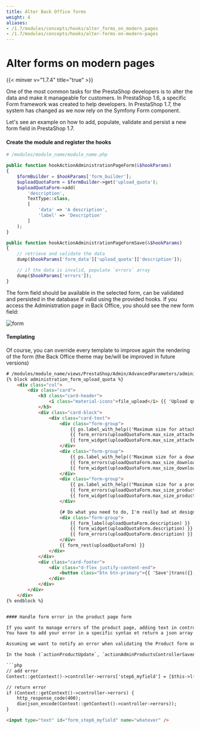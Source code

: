 ```yaml
---
title: Alter Back Office forms
weight: 4
aliases:
- /1.7/modules/concepts/hooks/alter_forms_on_modern_pages
- /1.7/modules/concepts/hooks/alter-forms-on-modern-pages
---
```


# Alter forms on modern pages
{{< minver v="1.7.4" title="true" >}}

One of the most common tasks for the PrestaShop developers is to alter the data and make it manageable for customers.
In PrestaShop 1.6, a specific Form framework was created to help developers. In PrestaShop 1.7, the system has changed as we now rely on the Symfony Form component.

Let's see an example on how to add, populate, validate and persist a new form field in PrestaShop 1.7.

#### Create the module and register the hooks

```php
# /modules/module_name/module_name.php

public function hookActionAdministrationPageForm(&$hookParams)
{
    $formBuilder = $hookParams['form_builder'];
    $uploadQuotaForm = $formBuilder->get('upload_quota');
    $uploadQuotaForm->add(
        'description', 
        TextType::class, 
        [
            'data' => 'A description',
            'label' => 'Description'
        ]
    );
}

public function hookActionAdministrationPageFormSave(&$hookParams)
{
    // retrieve and validate the data
    dump($hookParams['form_data']['upload_quota']['description']);

    // if the data is invalid, populate `errors` array
    dump($hookParams['errors']);
}
```

The form field should be available in the selected form, can be validated and persisted in the database if valid using the provided hooks. If you access the Administration page in Back Office, you should see the new form field:

![form](../img/form-field.png)

#### Templating

Of course, you can override every template to improve again the rendering of the form (the Back Office theme may be/will be improved in future versions)

```html
# /modules/module_name/views/PrestaShop/Admin/AdvancedParameters/administration.html.twig
{% block administration_form_upload_quota %}
    <div class="col">
        <div class="card">
            <h3 class="card-header">
                <i class="material-icons">file_upload</i> {{ 'Upload quota'|trans }}
            </h3>
            <div class="card-block">
                <div class="card-text">
                    <div class="form-group">
                        {{ ps.label_with_help(('Maximum size for attached files'|trans), ('Set the maximum size allowed for attachment files (in megabytes). This value has to be lower or equal to the maximum file upload allotted by your server (currently: %size% MB).'|trans({'%size%': 'PS_ATTACHMENT_MAXIMUM_SIZE'|configuration}, 'Admin.Advparameters.Help'))) }}
                        {{ form_errors(uploadQuotaForm.max_size_attached_files) }}
                        {{ form_widget(uploadQuotaForm.max_size_attached_files) }}
                    </div>
                    <div class="form-group">
                        {{ ps.label_with_help(('Maximum size for a downloadable product'|trans), ('Define the upload limit for a downloadable product (in megabytes). This value has to be lower or equal to the maximum file upload allotted by your server (currently: %size% MB).'|trans({'%size%': 'PS_LIMIT_UPLOAD_FILE_VALUE'|configuration}, 'Admin.Advparameters.Help'))) }}
                        {{ form_errors(uploadQuotaForm.max_size_downloadable_product) }}
                        {{ form_widget(uploadQuotaForm.max_size_downloadable_product) }}
                    </div>
                    <div class="form-group">
                        {{ ps.label_with_help(("Maximum size for a product's image"|trans), ('Define the upload limit for an image (in megabytes). This value has to be lower or equal to the maximum file upload allotted by your server (currently: %size% MB).'|trans({'%size%': 'PS_LIMIT_UPLOAD_IMAGE_VALUE'|configuration}, 'Admin.Advparameters.Help'))) }}
                        {{ form_errors(uploadQuotaForm.max_size_product_image) }}
                        {{ form_widget(uploadQuotaForm.max_size_product_image) }}
                    </div>

                    {# Do what you need to do, I'm really bad at designing pages ^o^ #}
                    <div class="form-group">
                        {{ form_label(uploadQuotaForm.description) }}
                        {{ form_widget(uploadQuotaForm.description) }}
                        {{ form_errors(uploadQuotaForm.description) }}
                    </div>
                    {{ form_rest(uploadQuotaForm) }}
                </div>
            </div>
            <div class="card-footer">
                <div class="d-flex justify-content-end">
                    <button class="btn btn-primary">{{ 'Save'|trans({}, 'Admin.Actions') }}</button>
                </div>
            </div>
        </div>
    </div>
{% endblock %}


#### Handle form error in the product page form

If you want to manage errors of the product page, adding text in controller->errors (like in legacy controllers) is not working.
You have to add your error in a specific syntax et return a json array of errors.

Assuming we want to notify an error when validating the Product form on the field with the id `form_step6_myfield`, this is the correct method to display an error message to the user.

In the hook (`actionProductUpdate`, `actionAdminProductsControllerSaveAfter`, ...):

```php
// add error
Context::getContext()->controller->errors['step6_myfield'] = [$this->l('Syntax error in field')];

// return error 
if (Context::getContext()->controller->errors) {
    http_response_code(400);
    die(json_encode(Context::getContext()->controller->errors));
}
```

```html
<input type="text" id="form_step6_myfield" name="whatever" />
```
